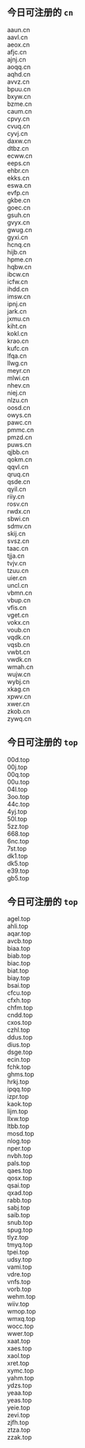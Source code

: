 
## 今日可注册的 `cn`
>
aaun.cn   
aavl.cn   
aeox.cn   
afjc.cn   
ajnj.cn   
aoqq.cn   
aqhd.cn   
avvz.cn   
bpuu.cn   
bxyw.cn   
bzme.cn   
caum.cn   
cpvy.cn   
cvuq.cn   
cyvj.cn   
daxw.cn   
dtbz.cn   
ecww.cn   
eeps.cn   
ehbr.cn   
ekks.cn   
eswa.cn   
evfp.cn   
gkbe.cn   
goec.cn   
gsuh.cn   
gvyx.cn   
gwug.cn   
gyxi.cn   
hcnq.cn   
hijb.cn   
hpme.cn   
hqbw.cn   
ibcw.cn   
icfw.cn   
ihdd.cn   
imsw.cn   
ipnj.cn   
jark.cn   
jxmu.cn   
kiht.cn   
kokl.cn   
krao.cn   
kufc.cn   
lfqa.cn   
llwg.cn   
meyr.cn   
mlwi.cn   
nhev.cn   
niej.cn   
nlzu.cn   
oosd.cn   
owys.cn   
pawc.cn   
pmmc.cn   
pmzd.cn   
puws.cn   
qjbb.cn   
qokm.cn   
qqvl.cn   
qruq.cn   
qsde.cn   
qyil.cn   
riiy.cn   
rosv.cn   
rwdx.cn   
sbwi.cn   
sdmv.cn   
skij.cn   
svsz.cn   
taac.cn   
tjja.cn   
tvjv.cn   
tzuu.cn   
uier.cn   
uncl.cn   
vbmn.cn   
vbup.cn   
vfis.cn   
vget.cn   
vokx.cn   
voub.cn   
vqdk.cn   
vqsb.cn   
vwbt.cn   
vwdk.cn   
wmah.cn   
wujw.cn   
wybj.cn   
xkag.cn   
xpwv.cn   
xwer.cn   
zkob.cn   
zywq.cn   


## 今日可注册的 `top`
>
00d.top   
00j.top   
00q.top   
00u.top   
04l.top   
3oo.top   
44c.top   
4yj.top   
50l.top   
5zz.top   
668.top   
6nc.top   
7st.top   
dk1.top   
dk5.top   
e39.top   
gb5.top   


## 今日可注册的 `top`
>
agel.top   
ahli.top   
aqar.top   
avcb.top   
biaa.top   
biab.top   
biac.top   
biat.top   
biay.top   
bsai.top   
cfcu.top   
cfxh.top   
chfm.top   
cndd.top   
cxos.top   
czhl.top   
ddus.top   
dius.top   
dsge.top   
ecin.top   
fchk.top   
ghms.top   
hrkj.top   
ipqq.top   
izpr.top   
kaok.top   
lijm.top   
llxw.top   
ltbb.top   
mosd.top   
nlog.top   
nper.top   
nvbh.top   
pals.top   
qaes.top   
qosx.top   
qsai.top   
qxad.top   
rabb.top   
sabj.top   
saib.top   
snub.top   
spug.top   
tlyz.top   
tmyq.top   
tpei.top   
udsy.top   
vami.top   
vdre.top   
vnfs.top   
vorb.top   
wehm.top   
wiiv.top   
wmop.top   
wmxq.top   
wocc.top   
wwer.top   
xaat.top   
xaes.top   
xaol.top   
xret.top   
xymc.top   
yahm.top   
ydzs.top   
yeaa.top   
yeas.top   
yeie.top   
zevi.top   
zjfh.top   
ztza.top   
zzak.top   

